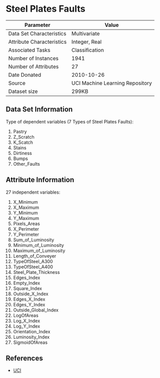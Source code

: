 # Steel Plates Faults

| Parameter | Value |
| --- | --- |
| Data Set Characteristics | Multivariate |
| Attribute Characteristics | Integer, Real |
| Associated Tasks | Classification |
| Number of Instances | 1941 |
| Number of Attributes | 27 |
| Date Donated | 2010-10-26 |
| Source | UCI Machine Learning Repository |
| Dataset size | 299KB |

## Data Set Information
Type of dependent variables (7 Types of Steel Plates Faults):
1. Pastry
2. Z_Scratch
3. K_Scatch
4. Stains
5. Dirtiness
6. Bumps
7. Other_Faults

## Attribute Information
27 independent variables:
1. X_Minimum
2. X_Maximum
3. Y_Minimum
4. Y_Maximum
5. Pixels_Areas
6. X_Perimeter
7. Y_Perimeter
8. Sum_of_Luminosity
9. Minimum_of_Luminosity
10. Maximum_of_Luminosity
11. Length_of_Conveyer
12. TypeOfSteel_A300
13. TypeOfSteel_A400
14. Steel_Plate_Thickness
15. Edges_Index
16. Empty_Index
17. Square_Index
18. Outside_X_Index
19. Edges_X_Index
20. Edges_Y_Index
21. Outside_Global_Index
22. LogOfAreas
23. Log_X_Index
24. Log_Y_Index
25. Orientation_Index
26. Luminosity_Index
27. SigmoidOfAreas

## References
- [UCI](http://archive.ics.uci.edu/ml/datasets/Steel+Plates+Faults)

